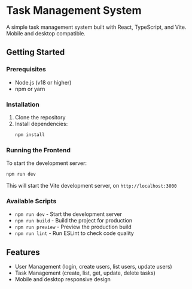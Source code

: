 # Task Management System

A simple task management system built with React, TypeScript, and Vite. Mobile and desktop compatible.

## Getting Started

### Prerequisites

- Node.js (v18 or higher)
- npm or yarn

### Installation

1. Clone the repository
2. Install dependencies:
   ```bash
   npm install
   ```

### Running the Frontend

To start the development server:

```bash
npm run dev
```

This will start the Vite development server, on `http://localhost:3000`

### Available Scripts

- `npm run dev` - Start the development server
- `npm run build` - Build the project for production
- `npm run preview` - Preview the production build
- `npm run lint` - Run ESLint to check code quality

## Features

- User Management (login, create users, list users, update users)
- Task Management (create, list, get, update, delete tasks)
- Mobile and desktop responsive design
